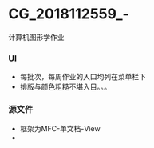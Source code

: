 # CG_2018112559_-
计算机图形学作业
### UI
* 每批次，每周作业的入口均列在菜单栏下
* 排版与颜色粗糙不堪入目。。。

### 源文件

* 框架为MFC-单文档-View
* 
